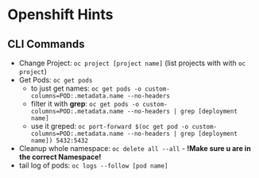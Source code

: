 # Openshift Hints

## CLI Commands

* Change Project: ```oc project [project name]``` (list projects with with ```oc project```)
* Get Pods: ```oc get pods```
  * to just get names: ```oc get pods -o custom-columns=POD:.metadata.name --no-headers```
  * filter it with **grep**: ```oc get pods -o custom-columns=POD:.metadata.name --no-headers | grep [deployment name]```
  * use it greped: ```oc port-forward $(oc get pod -o custom-columns=POD:.metadata.name --no-headers | grep [deployment name]) 5432:5432```
* Cleanup whole namespace: ```oc delete all --all``` - **!Make sure u are in the correct Namespace!**
* tail log of pods: ```oc logs --follow [pod name]```
